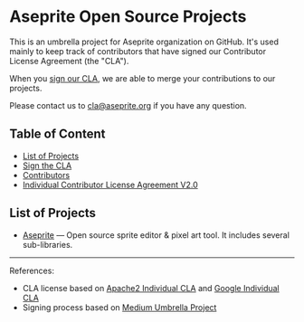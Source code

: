 Aseprite Open Source Projects
=============================

This is an umbrella project for Aseprite organization on GitHub.
It's used mainly to keep track of contributors that have signed
our Contributor License Agreement (the "CLA").

When you [sign our CLA](sign-cla.md), we are able to merge your
contributions to our projects.

Please contact us to [cla@aseprite.org](mailto:cla@aseprite.org) if
you have any question.


Table of Content
----------------

* [List of Projects](#list-of-projects)
* [Sign the CLA](sign-cla.md)
* [Contributors](contributors.md)
* [Individual Contributor License Agreement V2.0](cla.md)


List of Projects
----------------

* [Aseprite](https://github.com/aseprite/aseprite) &mdash; Open source
  sprite editor & pixel art tool. It includes several sub-libraries.

----

References:

* CLA license based on [Apache2 Individual CLA](https://www.apache.org/licenses/icla.txt) and [Google Individual CLA](https://cla.developers.google.com/about/google-individual)
* Signing process based on [Medium Umbrella Project](https://github.com/Medium/opensource)
